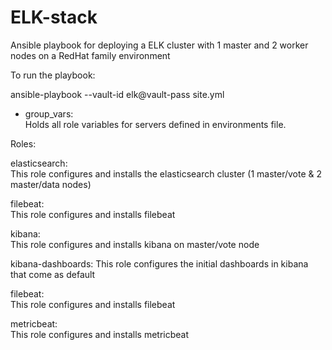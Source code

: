 # ELK-stack
Ansible playbook for deploying a ELK cluster with 1 master and 2 worker nodes on a RedHat family environment

To run the playbook:

ansible-playbook --vault-id elk@vault-pass site.yml

- group_vars:  
Holds all role variables for servers defined in environments file.

Roles:

elasticsearch:  
This role configures and installs the elasticsearch cluster (1 master/vote & 2 master/data nodes)

filebeat:  
This role configures and installs filebeat

kibana:  
This role configures and installs kibana on master/vote node

kibana-dashboards:
This role configures the initial dashboards in kibana that come as default

filebeat:  
This role configures and installs filebeat

metricbeat:  
This role configures and installs metricbeat